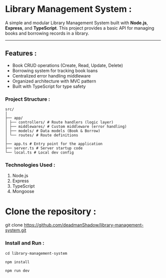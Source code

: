 # Library Management System :

A simple and modular Library Management System built with **Node.js**, **Express**, and **TypeScript**. This project provides a basic API for managing books and borrowing records in a library.

---

## Features :

- Book CRUD operations (Create, Read, Update, Delete)
- Borrowing system for tracking book loans
- Centralized error handling middleware
- Organized architecture with MVC pattern
- Built with TypeScript for type safety

### Project Structure :

```
src/
│
├── app/
│ ├── controllers/ # Route handlers (logic layer)
│ ├── middlewares/ # Custom middleware (error handling)
│ ├── models/ # Data models (Book & Borrow)
│ └── routes/ # Route definitions
│
├── app.ts # Entry point for the application
├── server.ts # Server startup code
└── local.ts # Local dev config
```

### Technologies Used :

1. Node.js
2. Express
3. TypeScript
4. Mongoose

# Clone the repository :

git clone https://github.com/deadmanShadow/library-management-system.git

### Install and Run :

```
cd library-management-system

npm install

npm run dev
```
